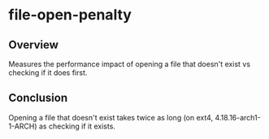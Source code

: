# file-open-penalty

## Overview

Measures the performance impact of opening a file that doesn't exist vs checking if it does first.

## Conclusion

Opening a file that doesn't exist takes twice as long (on ext4, 4.18.16-arch1-1-ARCH) as checking if it exists.
